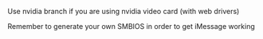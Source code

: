 Use nvidia branch if you are using nvidia video card (with web drivers)

Remember to generate your own SMBIOS in order to get iMessage working